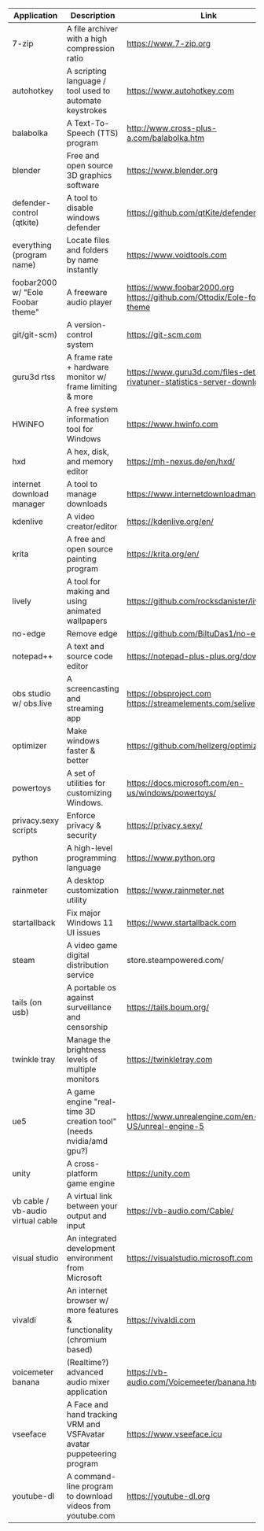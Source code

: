 | Application  | Description | Link |
| ----------- | ---------- | ---------- |
|7-zip|A file archiver with a high compression ratio|https://www.7-zip.org|
autohotkey|A scripting language / tool used to automate keystrokes|https://www.autohotkey.com|
balabolka|A Text-To-Speech (TTS) program|http://www.cross-plus-a.com/balabolka.htm|
blender|Free and open source 3D graphics software|https://www.blender.org|
defender-control (qtkite) | A tool to disable windows defender|https://github.com/qtKite/defender-control|
everything (program name)|Locate files and folders by name instantly|https://www.voidtools.com|
foobar2000 w/ "Eole Foobar theme" |A freeware audio player|https://www.foobar2000.org https://github.com/Ottodix/Eole-foobar-theme|
git/git-scm)|A version-control system|https://git-scm.com|
guru3d rtss|A frame rate + hardware monitor w/ frame limiting & more|https://www.guru3d.com/files-details/rtss-rivatuner-statistics-server-download.html|
HWiNFO| A free system information tool for Windows|https://www.hwinfo.com|
hxd|A hex, disk, and memory editor|https://mh-nexus.de/en/hxd/|
internet download manager|A tool to manage downloads|https://www.internetdownloadmanager.com|
kdenlive|A video creator/editor|https://kdenlive.org/en/|
krita|A free and open source painting program|https://krita.org/en/|
lively| A tool for making and using animated wallpapers|https://github.com/rocksdanister/lively|
no-edge|Remove edge|https://github.com/BiltuDas1/no-edge|
notepad++|A text and source code editor|https://notepad-plus-plus.org/downloads/|
obs studio w/ obs.live|A screencasting and streaming app|https://obsproject.com https://streamelements.com/selive|
optimizer|Make windows faster & better|https://github.com/hellzerg/optimizer|
powertoys |A set of utilities for customizing Windows.|https://docs.microsoft.com/en-us/windows/powertoys/|
privacy.sexy scripts |Enforce privacy & security|https://privacy.sexy/|
python|A high-level programming language|https://www.python.org|
rainmeter|A desktop customization utility|https://www.rainmeter.net|
startallback |Fix major Windows 11 UI issues|https://www.startallback.com|
steam|A video game digital distribution service|store.steampowered.com/|
tails (on usb)|A portable os against surveillance and censorship|https://tails.boum.org/|
twinkle tray|Manage the brightness levels of multiple monitors|https://twinkletray.com|
ue5 |A game engine "real-time 3D creation tool" (needs nvidia/amd gpu?)|https://www.unrealengine.com/en-US/unreal-engine-5|
unity|A cross-platform game engine|https://unity.com|
vb cable / vb-audio virtual cable |A virtual link between your output and input|https://vb-audio.com/Cable/|
visual studio|An integrated development environment from Microsoft|https://visualstudio.microsoft.com|
vivaldi|An internet browser w/ more features & functionality (chromium based)|https://vivaldi.com|
voicemeter banana|(Realtime?) advanced audio mixer application|https://vb-audio.com/Voicemeeter/banana.htm|
vseeface|A Face and hand tracking VRM and VSFAvatar avatar puppeteering program|https://www.vseeface.icu|
youtube-dl|A command-line program to download videos from youtube.com|https://youtube-dl.org


